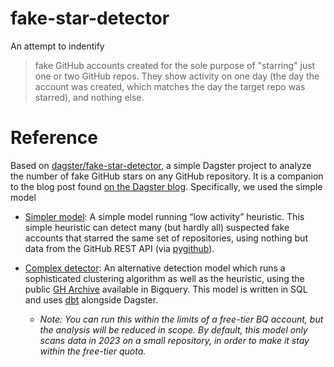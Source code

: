 # fake-star-detector

An attempt to indentify

> fake GitHub accounts created for the sole purpose of "starring" just one or two GitHub repos. They show activity on one day (the day the account was created, which matches the day the target repo was starred), and nothing else.

# Reference

Based on [dagster/fake-star-detector](https://dagster.io/blog/fake-stars), a simple Dagster project to analyze the number of fake GitHub stars on any GitHub repository. It is a companion to the blog post found [on the Dagster blog](https://dagster.io/blog/fake-stars).
Specifically, we used the simple model

- [Simpler model](#trying-the-simpler-model-using-data-from-the-github-api): A simple model running “low activity” heuristic. This simple heuristic can detect many (but hardly all) suspected fake accounts that starred the same set of repositories, using nothing but data from the GitHub REST API (via [pygithub](https://github.com/PyGithub/PyGithub)).

- [Complex detector](#running-the-complex-model-using-bigquery-archive-data): An alternative detection model which runs a sophisticated clustering algorithm as well as the heuristic, using the public [GH Archive](https://www.gharchive.org) available in Bigquery. This model is written in SQL and uses [dbt](https://github.com/dbt-labs/dbt-core) alongside Dagster.
  - _Note: You can run this within the limits of a free-tier BQ account, but the analysis will be reduced in scope. By default, this model only scans data in 2023 on a small repository, in order to make it stay within the free-tier quota._
